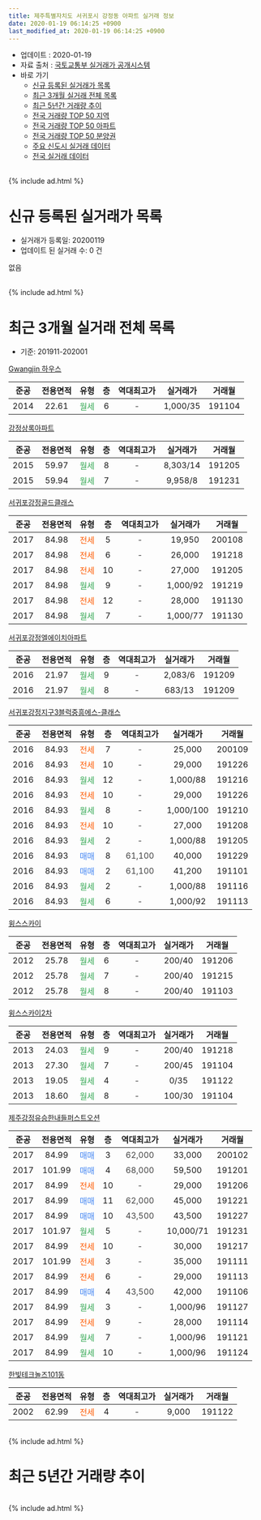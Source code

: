 ```yaml
---
title: 제주특별자치도 서귀포시 강정동 아파트 실거래 정보
date: 2020-01-19 06:14:25 +0900
last_modified_at: 2020-01-19 06:14:25 +0900
---
```


* 업데이트 : 2020-01-19
* 자료 출처 : [국토교통부 실거래가 공개시스템](http://rt.molit.go.kr)
* 바로 가기
    * [신규 등록된 실거래가 목록](#신규-등록된-실거래가-목록)
    * [최근 3개월 실거래 전체 목록](#최근-3개월-실거래-전체-목록)
    * [최근 5년간 거래량 추이](#최근-5년간-거래량-추이)
    * [전국 거래량 TOP 50 지역](https://apt-info.github.io/apt-trade-info/최근-3개월-전국에서-가장-거래가-많이-발생한-지역)
    * [전국 거래량 TOP 50 아파트](https://apt-info.github.io/apt-trade-info/최근-3개월-전국에서-가장-거래가-많이-발생한-아파트)
    * [전국 거래량 TOP 50 분양권](https://apt-info.github.io/apt-trade-info/최근-3개월-전국에서-가장-거래가-많이-발생한-분양권)
    * [주요 신도시 실거래 데이터](https://apt-info.github.io/apt-trade-info/주요-신도시)
    * [전국 실거래 데이터](https://apt-info.github.io/apt-trade-info/전국)
<br>
{% include ad.html %}
<br>

# 신규 등록된 실거래가 목록
* 실거래가 등록일: 20200119
* 업데이트 된 실거래 수: 0 건

없음

<br>
{% include ad.html %}
<br>

# 최근 3개월 실거래 전체 목록
* 기준: 201911-202001


[Gwangjin 하우스](https://search.naver.com/search.naver?query=%EC%A0%9C%EC%A3%BC%ED%8A%B9%EB%B3%84%EC%9E%90%EC%B9%98%EB%8F%84+%EC%84%9C%EA%B7%80%ED%8F%AC%EC%8B%9C+%EA%B0%95%EC%A0%95%EB%8F%99+Gwangjin+%ED%95%98%EC%9A%B0%EC%8A%A4)

|준공|전용면적|유형|층|역대최고가|실거래가|거래월|
|:---:|:---:|:---:|:---:|:---:|:---:|:---:|
|2014|22.61|<span style="color:#34a853">월세</span>|6|<span style="color:#444444">-</span>|1,000/35|191104|

[강정상록아파트](https://search.naver.com/search.naver?query=%EC%A0%9C%EC%A3%BC%ED%8A%B9%EB%B3%84%EC%9E%90%EC%B9%98%EB%8F%84+%EC%84%9C%EA%B7%80%ED%8F%AC%EC%8B%9C+%EA%B0%95%EC%A0%95%EB%8F%99+%EA%B0%95%EC%A0%95%EC%83%81%EB%A1%9D%EC%95%84%ED%8C%8C%ED%8A%B8)

|준공|전용면적|유형|층|역대최고가|실거래가|거래월|
|:---:|:---:|:---:|:---:|:---:|:---:|:---:|
|2015|59.97|<span style="color:#34a853">월세</span>|8|<span style="color:#444444">-</span>|8,303/14|191205|
|2015|59.94|<span style="color:#34a853">월세</span>|7|<span style="color:#444444">-</span>|9,958/8|191231|

[서귀포강정골드클래스](https://search.naver.com/search.naver?query=%EC%A0%9C%EC%A3%BC%ED%8A%B9%EB%B3%84%EC%9E%90%EC%B9%98%EB%8F%84+%EC%84%9C%EA%B7%80%ED%8F%AC%EC%8B%9C+%EA%B0%95%EC%A0%95%EB%8F%99+%EC%84%9C%EA%B7%80%ED%8F%AC%EA%B0%95%EC%A0%95%EA%B3%A8%EB%93%9C%ED%81%B4%EB%9E%98%EC%8A%A4)

|준공|전용면적|유형|층|역대최고가|실거래가|거래월|
|:---:|:---:|:---:|:---:|:---:|:---:|:---:|
|2017|84.98|<span style="color:#ff5a00">전세</span>|5|<span style="color:#444444">-</span>|19,950|200108|
|2017|84.98|<span style="color:#ff5a00">전세</span>|6|<span style="color:#444444">-</span>|26,000|191218|
|2017|84.98|<span style="color:#ff5a00">전세</span>|10|<span style="color:#444444">-</span>|27,000|191205|
|2017|84.98|<span style="color:#34a853">월세</span>|9|<span style="color:#444444">-</span>|1,000/92|191219|
|2017|84.98|<span style="color:#ff5a00">전세</span>|12|<span style="color:#444444">-</span>|28,000|191130|
|2017|84.98|<span style="color:#34a853">월세</span>|7|<span style="color:#444444">-</span>|1,000/77|191130|

[서귀포강정엘에이치아파트](https://search.naver.com/search.naver?query=%EC%A0%9C%EC%A3%BC%ED%8A%B9%EB%B3%84%EC%9E%90%EC%B9%98%EB%8F%84+%EC%84%9C%EA%B7%80%ED%8F%AC%EC%8B%9C+%EA%B0%95%EC%A0%95%EB%8F%99+%EC%84%9C%EA%B7%80%ED%8F%AC%EA%B0%95%EC%A0%95%EC%97%98%EC%97%90%EC%9D%B4%EC%B9%98%EC%95%84%ED%8C%8C%ED%8A%B8)

|준공|전용면적|유형|층|역대최고가|실거래가|거래월|
|:---:|:---:|:---:|:---:|:---:|:---:|:---:|
|2016|21.97|<span style="color:#34a853">월세</span>|9|<span style="color:#444444">-</span>|2,083/6|191209|
|2016|21.97|<span style="color:#34a853">월세</span>|8|<span style="color:#444444">-</span>|683/13|191209|

[서귀포강정지구3블럭중흥에스-클래스](https://search.naver.com/search.naver?query=%EC%A0%9C%EC%A3%BC%ED%8A%B9%EB%B3%84%EC%9E%90%EC%B9%98%EB%8F%84+%EC%84%9C%EA%B7%80%ED%8F%AC%EC%8B%9C+%EA%B0%95%EC%A0%95%EB%8F%99+%EC%84%9C%EA%B7%80%ED%8F%AC%EA%B0%95%EC%A0%95%EC%A7%80%EA%B5%AC3%EB%B8%94%EB%9F%AD%EC%A4%91%ED%9D%A5%EC%97%90%EC%8A%A4-%ED%81%B4%EB%9E%98%EC%8A%A4)

|준공|전용면적|유형|층|역대최고가|실거래가|거래월|
|:---:|:---:|:---:|:---:|:---:|:---:|:---:|
|2016|84.93|<span style="color:#ff5a00">전세</span>|7|<span style="color:#444444">-</span>|25,000|200109|
|2016|84.93|<span style="color:#ff5a00">전세</span>|10|<span style="color:#444444">-</span>|29,000|191226|
|2016|84.93|<span style="color:#34a853">월세</span>|12|<span style="color:#444444">-</span>|1,000/88|191216|
|2016|84.93|<span style="color:#ff5a00">전세</span>|10|<span style="color:#444444">-</span>|29,000|191226|
|2016|84.93|<span style="color:#34a853">월세</span>|8|<span style="color:#444444">-</span>|1,000/100|191210|
|2016|84.93|<span style="color:#ff5a00">전세</span>|10|<span style="color:#444444">-</span>|27,000|191208|
|2016|84.93|<span style="color:#34a853">월세</span>|2|<span style="color:#444444">-</span>|1,000/88|191205|
|2016|84.93|<span style="color:#4285f3">매매</span>|8|<span style="color:#444444">61,100</span>|40,000|191229|
|2016|84.93|<span style="color:#4285f3">매매</span>|2|<span style="color:#444444">61,100</span>|41,200|191101|
|2016|84.93|<span style="color:#34a853">월세</span>|2|<span style="color:#444444">-</span>|1,000/88|191116|
|2016|84.93|<span style="color:#34a853">월세</span>|6|<span style="color:#444444">-</span>|1,000/92|191113|

[윙스스카이](https://search.naver.com/search.naver?query=%EC%A0%9C%EC%A3%BC%ED%8A%B9%EB%B3%84%EC%9E%90%EC%B9%98%EB%8F%84+%EC%84%9C%EA%B7%80%ED%8F%AC%EC%8B%9C+%EA%B0%95%EC%A0%95%EB%8F%99+%EC%9C%99%EC%8A%A4%EC%8A%A4%EC%B9%B4%EC%9D%B4)

|준공|전용면적|유형|층|역대최고가|실거래가|거래월|
|:---:|:---:|:---:|:---:|:---:|:---:|:---:|
|2012|25.78|<span style="color:#34a853">월세</span>|6|<span style="color:#444444">-</span>|200/40|191206|
|2012|25.78|<span style="color:#34a853">월세</span>|7|<span style="color:#444444">-</span>|200/40|191215|
|2012|25.78|<span style="color:#34a853">월세</span>|8|<span style="color:#444444">-</span>|200/40|191103|

[윙스스카이2차](https://search.naver.com/search.naver?query=%EC%A0%9C%EC%A3%BC%ED%8A%B9%EB%B3%84%EC%9E%90%EC%B9%98%EB%8F%84+%EC%84%9C%EA%B7%80%ED%8F%AC%EC%8B%9C+%EA%B0%95%EC%A0%95%EB%8F%99+%EC%9C%99%EC%8A%A4%EC%8A%A4%EC%B9%B4%EC%9D%B42%EC%B0%A8)

|준공|전용면적|유형|층|역대최고가|실거래가|거래월|
|:---:|:---:|:---:|:---:|:---:|:---:|:---:|
|2013|24.03|<span style="color:#34a853">월세</span>|9|<span style="color:#444444">-</span>|200/40|191218|
|2013|27.30|<span style="color:#34a853">월세</span>|7|<span style="color:#444444">-</span>|200/45|191104|
|2013|19.05|<span style="color:#34a853">월세</span>|4|<span style="color:#444444">-</span>|0/35|191122|
|2013|18.60|<span style="color:#34a853">월세</span>|8|<span style="color:#444444">-</span>|100/30|191104|

[제주강정유승한내들퍼스트오션](https://search.naver.com/search.naver?query=%EC%A0%9C%EC%A3%BC%ED%8A%B9%EB%B3%84%EC%9E%90%EC%B9%98%EB%8F%84+%EC%84%9C%EA%B7%80%ED%8F%AC%EC%8B%9C+%EA%B0%95%EC%A0%95%EB%8F%99+%EC%A0%9C%EC%A3%BC%EA%B0%95%EC%A0%95%EC%9C%A0%EC%8A%B9%ED%95%9C%EB%82%B4%EB%93%A4%ED%8D%BC%EC%8A%A4%ED%8A%B8%EC%98%A4%EC%85%98)

|준공|전용면적|유형|층|역대최고가|실거래가|거래월|
|:---:|:---:|:---:|:---:|:---:|:---:|:---:|
|2017|84.99|<span style="color:#4285f3">매매</span>|3|<span style="color:#444444">62,000</span>|33,000|200102|
|2017|101.99|<span style="color:#4285f3">매매</span>|4|<span style="color:#444444">68,000</span>|59,500|191201|
|2017|84.99|<span style="color:#ff5a00">전세</span>|10|<span style="color:#444444">-</span>|29,000|191206|
|2017|84.99|<span style="color:#4285f3">매매</span>|11|<span style="color:#444444">62,000</span>|45,000|191221|
|2017|84.99|<span style="color:#4285f3">매매</span>|10|<span style="color:#444444">43,500</span>|43,500|191227|
|2017|101.97|<span style="color:#34a853">월세</span>|5|<span style="color:#444444">-</span>|10,000/71|191231|
|2017|84.99|<span style="color:#ff5a00">전세</span>|10|<span style="color:#444444">-</span>|30,000|191217|
|2017|101.99|<span style="color:#ff5a00">전세</span>|3|<span style="color:#444444">-</span>|35,000|191111|
|2017|84.99|<span style="color:#ff5a00">전세</span>|6|<span style="color:#444444">-</span>|29,000|191113|
|2017|84.99|<span style="color:#4285f3">매매</span>|4|<span style="color:#444444">43,500</span>|42,000|191106|
|2017|84.99|<span style="color:#34a853">월세</span>|3|<span style="color:#444444">-</span>|1,000/96|191127|
|2017|84.99|<span style="color:#ff5a00">전세</span>|9|<span style="color:#444444">-</span>|28,000|191114|
|2017|84.99|<span style="color:#34a853">월세</span>|7|<span style="color:#444444">-</span>|1,000/96|191121|
|2017|84.99|<span style="color:#34a853">월세</span>|10|<span style="color:#444444">-</span>|1,000/96|191124|


<script async src="//pagead2.googlesyndication.com/pagead/js/adsbygoogle.js"></script>
<!-- 기본 -->
<ins class="adsbygoogle"
     style="display:block"
     data-ad-client="ca-pub-1142216861245946"
     data-ad-slot="4805727019"
     data-ad-format="auto"
     data-full-width-responsive="true"></ins>
<script>
(adsbygoogle = window.adsbygoogle || []).push({});
</script>


[한빛테크놀즈101동](https://search.naver.com/search.naver?query=%EC%A0%9C%EC%A3%BC%ED%8A%B9%EB%B3%84%EC%9E%90%EC%B9%98%EB%8F%84+%EC%84%9C%EA%B7%80%ED%8F%AC%EC%8B%9C+%EA%B0%95%EC%A0%95%EB%8F%99+%ED%95%9C%EB%B9%9B%ED%85%8C%ED%81%AC%EB%86%80%EC%A6%88101%EB%8F%99)

|준공|전용면적|유형|층|역대최고가|실거래가|거래월|
|:---:|:---:|:---:|:---:|:---:|:---:|:---:|
|2002|62.99|<span style="color:#ff5a00">전세</span>|4|<span style="color:#444444">-</span>|9,000|191122|


<br>
{% include ad.html %}
<br>

# 최근 5년간 거래량 추이


<div style="width:100%;">
    <canvas id="deal_progress" height="200"></canvas>
</div>

<script>
new Chart(document.getElementById("deal_progress"), {
    type: 'line',
    data: {
        labels: ['201501','201502','201503','201504','201505','201506','201507','201508','201509','201510','201511','201512','201601','201602','201603','201604','201605','201606','201607','201608','201609','201610','201611','201612','201701','201702','201703','201704','201705','201706','201707','201708','201709','201710','201711','201712','201801','201802','201803','201804','201805','201806','201807','201808','201809','201810','201811','201812','201901','201902','201903','201904','201905','201906','201907','201908','201909','201910','201911','201912','202001'],
        datasets: [{
            label: '매매',
            pointRadius: 1,
            data: [3, 4, 0, 3, 2, 5, 1, 4, 3, 5, 5, 2, 1, 2, 6, 5, 5, 2, 1, 6, 18, 4, 2, 6, 3, 4, 5, 5, 5, 2, 4, 0, 1, 5, 8, 6, 3, 3, 4, 3, 4, 2, 1, 1, 4, 2, 3, 9, 9, 2, 2, 5, 10, 11, 3, 7, 10, 5, 2, 4, 1],
            borderColor: "rgba(255, 201, 14, 1)",
            backgroundColor: "rgba(255, 201, 14, 0.5)",
            fill: false,
            lineTension: 0
        },{
            label: '전월세',
            pointRadius: 1,
            data: [0, 0, 2, 0, 0, 1, 0, 4, 2, 3, 4, 3, 3, 1, 31, 2, 10, 1, 4, 0, 2, 4, 15, 15, 47, 65, 36, 46, 43, 29, 14, 10, 10, 10, 10, 6, 11, 9, 15, 11, 12, 17, 8, 15, 4, 4, 10, 26, 33, 25, 71, 20, 20, 26, 23, 11, 15, 18, 16, 19, 2],
            borderColor: "rgba(0, 141, 185, 1)",
            backgroundColor: "rgba(0, 141, 185, 0.5)",
            fill: false,
            lineTension: 0
        }
        ]
    },
    options: {
        responsive: true,
        title: {
            display: false
        },
        tooltips: {
            mode: 'index',
            intersect: false
        },
        hover: {
            mode: 'nearest',
            intersect: true
        },
        scales: {
            xAxes: [{
                display: true,
                scaleLabel: {
                    display: true,
                    labelString: '년/월'
                }
            }],
            yAxes: [{
                display: true,
                ticks: {
                    suggestedMin: 0,
                },
                scaleLabel: {
                    display: true,
                    labelString: '실거래 수'
                }
            }]
        }
    }
});

</script>


<br>
{% include ad.html %}
<br>

